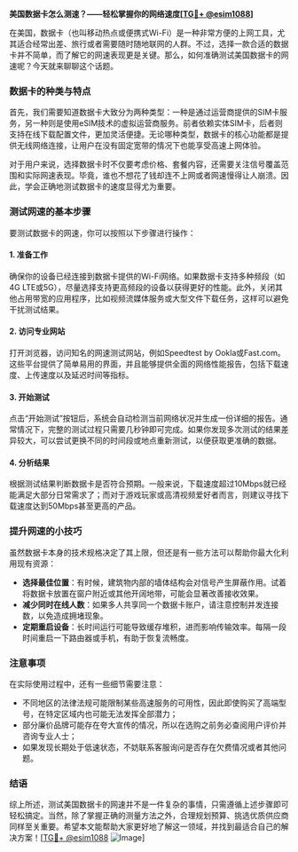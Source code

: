 **美国数据卡怎么测速？——轻松掌握你的网络速度[[TG💪+ @esim1088](https://t.me/s/esim1088)]**

在美国，数据卡（也叫移动热点或便携式Wi-Fi）是一种非常方便的上网工具，尤其适合经常出差、旅行或者需要随时随地联网的人群。不过，选择一款合适的数据卡并不简单，而了解它的网速表现更是关键。那么，如何准确测试美国数据卡的网速呢？今天就来聊聊这个话题。

### 数据卡的种类与特点

首先，我们需要知道数据卡大致分为两种类型：一种是通过运营商提供的SIM卡服务，另一种则是使用eSIM技术的虚拟运营商服务。前者依赖实体SIM卡，后者则支持在线下载配置文件，更加灵活便捷。无论哪种类型，数据卡的核心功能都是提供无线网络连接，让用户在没有固定宽带的情况下也能享受高速上网体验。

对于用户来说，选择数据卡时不仅要考虑价格、套餐内容，还需要关注信号覆盖范围和实际网速表现。毕竟，谁也不想花了钱却连不上网或者网速慢得让人崩溃。因此，学会正确地测试数据卡的速度显得尤为重要。

### 测试网速的基本步骤

要测试数据卡的网速，你可以按照以下步骤进行操作：

#### 1. 准备工作
确保你的设备已经连接到数据卡提供的Wi-Fi网络。如果数据卡支持多种频段（如4G LTE或5G），尽量选择支持更高频段的设备以获得更好的性能。此外，关闭其他占用带宽的应用程序，比如视频流媒体服务或大型文件下载任务，这样可以避免干扰测试结果。

#### 2. 访问专业网站
打开浏览器，访问知名的网速测试网站，例如Speedtest by Ookla或Fast.com。这些平台提供了简单易用的界面，并且能够提供全面的网络性能报告，包括下载速度、上传速度以及延迟时间等指标。

#### 3. 开始测试
点击“开始测试”按钮后，系统会自动检测当前网络状况并生成一份详细的报告。通常情况下，完整的测试过程只需要几秒钟即可完成。如果你发现多次测试的结果差异较大，可以尝试更换不同的时间段或地点重新测试，以便获取更准确的数据。

#### 4. 分析结果
根据测试结果判断数据卡是否符合预期。一般来说，下载速度超过10Mbps就已经能满足大部分日常需求了；而对于游戏玩家或高清视频爱好者而言，则建议寻找下载速度达到50Mbps甚至更高的产品。

### 提升网速的小技巧

虽然数据卡本身的技术规格决定了其上限，但还是有一些方法可以帮助你最大化利用现有资源：

- **选择最佳位置**：有时候，建筑物内部的墙体结构会对信号产生屏蔽作用。试着将数据卡放置在窗户附近或其他开阔地带，可能会显著改善接收效果。
- **减少同时在线人数**：如果多人共享同一个数据卡账户，请注意控制并发连接数，以免造成拥堵现象。
- **定期重启设备**：长时间运行可能导致缓存堆积，进而影响传输效率。每隔一段时间重启一下路由器或手机，有助于恢复流畅度。

### 注意事项

在实际使用过程中，还有一些细节需要注意：

- 不同地区的法律法规可能限制某些高速服务的可用性，因此即使购买了高端型号，在特定区域内也可能无法发挥全部潜力；
- 部分廉价品牌可能存在夸大宣传的情况，所以在选购之前务必查阅用户评价并咨询专业人士；
- 如果发现长期处于低速状态，不妨联系客服询问是否存在欠费情况或者其他问题。

### 结语

综上所述，测试美国数据卡的网速并不是一件复杂的事情，只需遵循上述步骤即可轻松搞定。当然，除了掌握正确的测量方法之外，合理规划预算、挑选优质供应商同样至关重要。希望本文能帮助大家更好地了解这一领域，并找到最适合自己的解决方案！[[TG💪+ @esim1088](https://t.me/s/esim1088) ![Image](https://i.postimg.cc/4NQfJmqS/Snipaste-2025-05-13-00-14-12.png)]